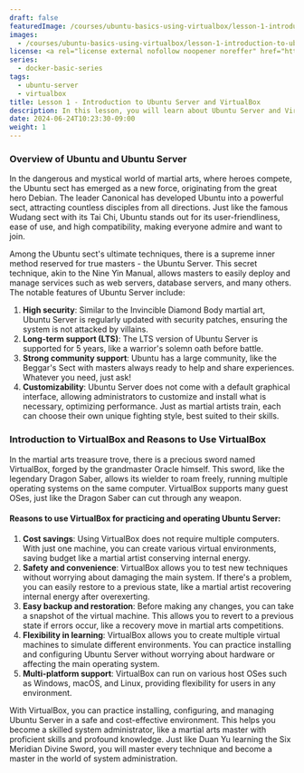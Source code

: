 ```yaml
---
draft: false
featuredImage: /courses/ubuntu-basics-using-virtualbox/lesson-1-introduction-to-ubuntu-server-and-virtualbox.webp
images:
  - /courses/ubuntu-basics-using-virtualbox/lesson-1-introduction-to-ubuntu-server-and-virtualbox.webp
license: <a rel="license external nofollow noopener noreffer" href="https://creativecommons.org/licenses/by-nc/4.0/" target="_blank">CC BY-NC 4.0</a>
series:
  - docker-basic-series
tags:
  - ubuntu-server
  - virtualbox
title: Lesson 1 - Introduction to Ubuntu Server and VirtualBox
description: In this lesson, you will learn about Ubuntu Server and VirtualBox, as well as how to install them on your computer. Ubuntu Server is a Linux operating system based on Debian, designed to run on servers and virtual machines. VirtualBox is an open-source virtualization application, allowing you to create and manage virtual machines on your personal computer.
date: 2024-06-24T10:23:30-09:00
weight: 1
---
```


### Overview of Ubuntu and Ubuntu Server

In the dangerous and mystical world of martial arts, where heroes compete, the Ubuntu sect has emerged as a new force, originating from the great hero Debian. The leader Canonical has developed Ubuntu into a powerful sect, attracting countless disciples from all directions. Just like the famous Wudang sect with its Tai Chi, Ubuntu stands out for its user-friendliness, ease of use, and high compatibility, making everyone admire and want to join.

Among the Ubuntu sect's ultimate techniques, there is a supreme inner method reserved for true masters - the Ubuntu Server. This secret technique, akin to the Nine Yin Manual, allows masters to easily deploy and manage services such as web servers, database servers, and many others. The notable features of Ubuntu Server include:

1. **High security**: Similar to the Invincible Diamond Body martial art, Ubuntu Server is regularly updated with security patches, ensuring the system is not attacked by villains.
2. **Long-term support (LTS)**: The LTS version of Ubuntu Server is supported for 5 years, like a warrior's solemn oath before battle.
3. **Strong community support**: Ubuntu has a large community, like the Beggar's Sect with masters always ready to help and share experiences. Whatever you need, just ask!
4. **Customizability**: Ubuntu Server does not come with a default graphical interface, allowing administrators to customize and install what is necessary, optimizing performance. Just as martial artists train, each can choose their own unique fighting style, best suited to their skills.

### Introduction to VirtualBox and Reasons to Use VirtualBox

In the martial arts treasure trove, there is a precious sword named VirtualBox, forged by the grandmaster Oracle himself. This sword, like the legendary Dragon Saber, allows its wielder to roam freely, running multiple operating systems on the same computer. VirtualBox supports many guest OSes, just like the Dragon Saber can cut through any weapon.

#### Reasons to use VirtualBox for practicing and operating Ubuntu Server:

1. **Cost savings**: Using VirtualBox does not require multiple computers. With just one machine, you can create various virtual environments, saving budget like a martial artist conserving internal energy.
2. **Safety and convenience**: VirtualBox allows you to test new techniques without worrying about damaging the main system. If there's a problem, you can easily restore to a previous state, like a martial artist recovering internal energy after overexerting.
3. **Easy backup and restoration**: Before making any changes, you can take a snapshot of the virtual machine. This allows you to revert to a previous state if errors occur, like a recovery move in martial arts competitions.
4. **Flexibility in learning**: VirtualBox allows you to create multiple virtual machines to simulate different environments. You can practice installing and configuring Ubuntu Server without worrying about hardware or affecting the main operating system.
5. **Multi-platform support**: VirtualBox can run on various host OSes such as Windows, macOS, and Linux, providing flexibility for users in any environment.

With VirtualBox, you can practice installing, configuring, and managing Ubuntu Server in a safe and cost-effective environment. This helps you become a skilled system administrator, like a martial arts master with proficient skills and profound knowledge. Just like Duan Yu learning the Six Meridian Divine Sword, you will master every technique and become a master in the world of system administration.